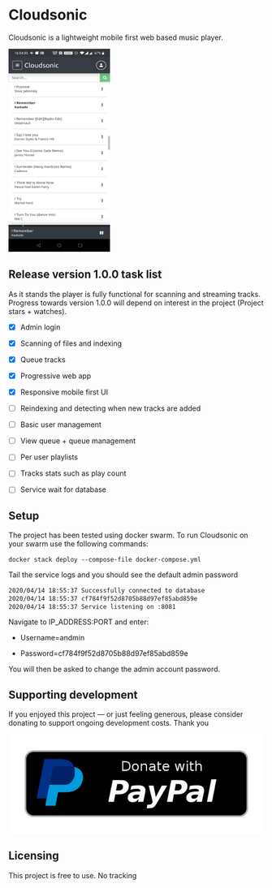 # Cloudsonic
Cloudsonic is a lightweight mobile first web based music player.

<img src="https://raw.githubusercontent.com/softwaregoodiebag/cloudsonic/master/mobile.jpeg" width="200" height="400">

## Release version 1.0.0 task list
As it stands the player is fully functional for scanning and streaming tracks. Progress towards version 1.0.0 will depend on interest in the project (Project stars + watches). 

- [x] Admin login
- [x] Scanning of files and indexing
- [x] Queue tracks
- [x] Progressive web app
- [x] Responsive mobile first UI
- [ ] Reindexing and detecting when new tracks are added
- [ ] Basic user management
- [ ] View queue + queue management
- [ ] Per user playlists
- [ ] Tracks stats such as play count
- [ ] Service wait for database



## Setup
The project has been tested using docker swarm. To run Cloudsonic on your swarm use the following commands:

    docker stack deploy --compose-file docker-compose.yml
    
Tail the service logs and you should see the default admin password

    
    2020/04/14 18:55:37 Successfully connected to database
    2020/04/14 18:55:37 cf784f9f52d8705b88d97ef85abd859e
    2020/04/14 18:55:37 Service listening on :8081
    
Navigate to IP_ADDRESS:PORT and enter:

- Username=andmin

- Password=cf784f9f52d8705b88d97ef85abd859e

You will then be asked to change the admin account password.

## Supporting development
If you enjoyed this project — or just feeling generous, please consider donating to support ongoing development costs. Thank you

[![Donate with PayPal](https://raw.githubusercontent.com/softwaregoodiebag/cloudsonic/master/paypal-donate-button.png)](https://www.paypal.com/cgi-bin/webscr?cmd=_s-xclick&hosted_button_id=K897UR95WQKTN&source=url)

## Licensing
This project is free to use. No tracking
